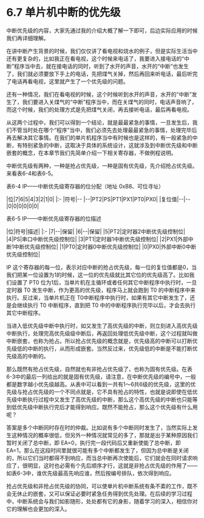 # 6.7 单片机中断的优先级

中断优先级的内容，大家先通过我的介绍大概了解一下即可，后边实际应用的时候我们再详细理解。

在讲中断产生背景的时候，我们仅仅讲了看电视和烧水的例子，但是实际生活当中还有更复杂的，比如我正在看电视，这个时候来电话了，我要进入接电话的“中断”程序当中去，就在接电话的同时，听到了水开的声音，水开的“中断”也发生了，我们就必须要放下手上的电话，先把煤气关掉，然后再回来听电话，最后听完了电话再看电视，这里就产生了一个优先级的问题。

还有一种情况，我们在看电视的时候，这个时候听到水开的声音，水开的“中断”发生了，我们要进入关煤气的“中断”程序当中，而在关煤气的同时，电话声音响了，而这个时候，我们的处理方式是先把煤气关闭，再去接听电话，最后再看电视。

从这两个过程中，我们可以得到一个结论，就是最最紧急的事情，一旦发生后，我们不管当时处在哪个“程序”当中，我们必须先去处理最最紧急的事情，处理完毕后再去解决其它事情。在我们的单片机程序当中有时候也是这样的，有一般紧急的中断，有特别紧急的中断，这取决于具体的系统设计，这就涉及到中断优先级和中断嵌套的概念，在本章节我们先简单介绍一下相关寄存器，不做例程说明。

中断优先级有两种，一种是抢占优先级，一种是固有优先级，先介绍抢占优先级。来看表6-4和表6-5。

表6-4 IP——中断优先级寄存器的位分配（地址 0xB8、可位寻址）

|位|7|6|5|4|3|2|1|0|
|:-
|符号|--	|--|PT2|PS|PT1|PX1|PT0|PX0|
|复位值|--|--|0|0|0|0|0|0|

表6-5 IP——中断优先级寄存器的位描述

|位|符号|描述|
|:-
|7|--|保留|
|6|--|保留|
|5|PT2|定时器2中断优先级控制位|
|4|PS|串口中断优先级控制位|
|3|PT1|定时器1中断优先级控制位|
|2|PX1|外部中断1中断优先级控制位|
|1|PT0|定时器0中断优先级控制位|
|0|PX0|外部中断0中断优先级控制位|

IP 这个寄存器的每一位，表示对应中断的抢占优先级，每一位的复位值都是0，当我们把某一位设置为1的时候，这一位的优先级就比其它位的优先级高了。比如我们设置了 PT0 位为1后，当单片机在主循环或者任何其它中断程序中执行时，一旦定时器 T0 发生中断，作为更高的优先级，程序马上就会跑到 T0 的中断程序中来执行。反过来，当单片机正在 T0中断程序中执行时，如果有其它中断发生了，还是会继续执行 T0 中断程序，直到把 T0 中的中断程序执行完毕以后，才会去执行其它中断程序。

当进入低优先级中断中执行时，如又发生了高优先级的中断，则立刻进入高优先级中断执行，处理完高优先级级中断后，再返回处理低优先级中断，这个过程就叫做中断嵌套，也称为抢占。所以抢占优先级的概念就是，优先级高的中断可以打断优先级低的中断的执行，从而形成嵌套。当然反过来，优先级低的中断是不能打断优先级高的中断的。

那么既然有抢占优先级，自然就也有非抢占优先级了，也称为固有优先级。在表6-3中的最后一列给出的就是固有优先级，请注意，在中断优先级的编号中，一般都是数字越小优先级越高。从表中可以看到一共有1～6共6级的优先级，这里的优先级与抢占优先级的一个不同点就是，它不具有抢占的特性，也就是说即使在低优先级中断执行过程中又发生了高优先级的中断，那么这个高优先级的中断也只能等到低优先级中断执行完后才能得到响应。既然不能抢占，那么这个优先级有什么用呢？

答案是多个中断同时存在时的仲裁。比如说有多个中断同时发生了，当然实际上发生这种情况的概率很低，但另外一种情况就常见的多了，那就是出于某种原因我们暂时关闭了总中断，即 EA=0，执行完一段代码后又重新使能了总中断，即 EA=1，那么在这段时间里就很可能有多个中断都发生了，但因为总中断是关闭的，所以它们当时都得不到响应，而当总中断再次使能后，它们就会在同时请求响应了，很明显，这时也必需有个先后顺序才行，这就是非抢占优先级的作用了——如表6-3中，谁优先级最高先响应谁，然后按编号排队，依次得到响应。

抢占优先级和非抢占优先级的协同，可以使单片机中断系统有条不紊的工作，既不会无休止的嵌套，又可以保证必要时紧急任务得到优先处理。在后续的学习过程中，中断系统会与我们如影随形，处处都有它的身影，随着学习的深入，相信你对它的理解也会更加的深入。